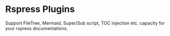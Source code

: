 # Rspress Plugins

Support FileTree, Mermaid, Super/Sub script, TOC injection etc. capacity for your rspress documentations.